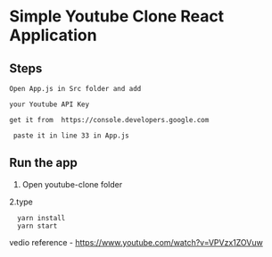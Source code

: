 # Simple Youtube Clone React Application

## Steps 
    Open App.js in Src folder and add
    
    your Youtube API Key
    
    get it from  https://console.developers.google.com
    
     paste it in line 33 in App.js
     
## Run the app
  1. Open youtube-clone folder
  
  2.type 
  
      yarn install
      yarn start
      
 
 
 vedio reference - https://www.youtube.com/watch?v=VPVzx1ZOVuw
